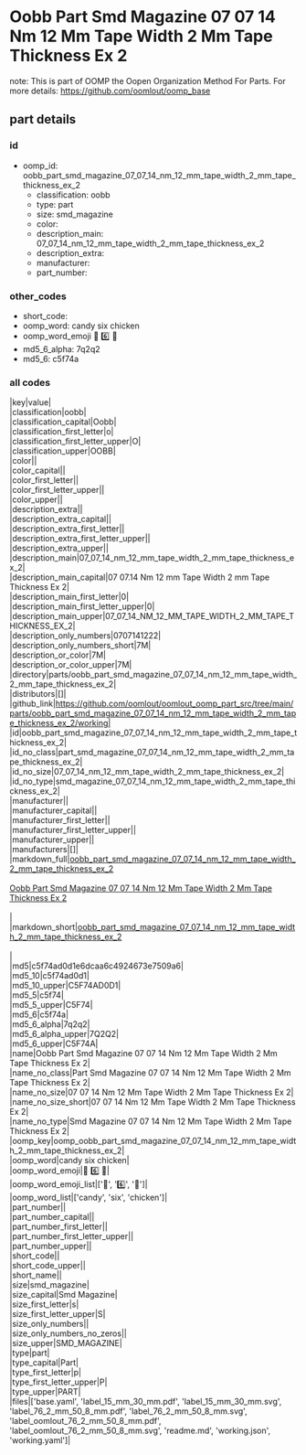 # Oobb Part Smd Magazine 07 07 14 Nm 12 Mm Tape Width 2 Mm Tape Thickness Ex 2  

note: This is part of OOMP the Oopen Organization Method For Parts. For more details: https://github.com/oomlout/oomp_base

##  part details





### id
* oomp_id: oobb_part_smd_magazine_07_07_14_nm_12_mm_tape_width_2_mm_tape_thickness_ex_2
  * classification: oobb
  * type: part
  * size: smd_magazine
  * color: 
  * description_main: 07_07_14_nm_12_mm_tape_width_2_mm_tape_thickness_ex_2
  * description_extra: 
  * manufacturer: 
  * part_number: 

### other_codes
* short_code: 
* oomp_word: candy six chicken
* oomp_word_emoji :candy: :six: :chicken:
* md5_6_alpha: 7q2q2
* md5_6: c5f74a

### all codes 
|key|value|  
|classification|oobb|  
|classification_capital|Oobb|  
|classification_first_letter|o|  
|classification_first_letter_upper|O|  
|classification_upper|OOBB|  
|color||  
|color_capital||  
|color_first_letter||  
|color_first_letter_upper||  
|color_upper||  
|description_extra||  
|description_extra_capital||  
|description_extra_first_letter||  
|description_extra_first_letter_upper||  
|description_extra_upper||  
|description_main|07_07_14_nm_12_mm_tape_width_2_mm_tape_thickness_ex_2|  
|description_main_capital|07 07.14 Nm 12 mm Tape Width 2 mm Tape Thickness Ex 2|  
|description_main_first_letter|0|  
|description_main_first_letter_upper|0|  
|description_main_upper|07_07_14_NM_12_MM_TAPE_WIDTH_2_MM_TAPE_THICKNESS_EX_2|  
|description_only_numbers|0707141222|  
|description_only_numbers_short|7M|  
|description_or_color|7M|  
|description_or_color_upper|7M|  
|directory|parts/oobb_part_smd_magazine_07_07_14_nm_12_mm_tape_width_2_mm_tape_thickness_ex_2|  
|distributors|[]|  
|github_link|https://github.com/oomlout/oomlout_oomp_part_src/tree/main/parts/oobb_part_smd_magazine_07_07_14_nm_12_mm_tape_width_2_mm_tape_thickness_ex_2/working|  
|id|oobb_part_smd_magazine_07_07_14_nm_12_mm_tape_width_2_mm_tape_thickness_ex_2|  
|id_no_class|part_smd_magazine_07_07_14_nm_12_mm_tape_width_2_mm_tape_thickness_ex_2|  
|id_no_size|07_07_14_nm_12_mm_tape_width_2_mm_tape_thickness_ex_2|  
|id_no_type|smd_magazine_07_07_14_nm_12_mm_tape_width_2_mm_tape_thickness_ex_2|  
|manufacturer||  
|manufacturer_capital||  
|manufacturer_first_letter||  
|manufacturer_first_letter_upper||  
|manufacturer_upper||  
|manufacturers|[]|  
|markdown_full|[oobb_part_smd_magazine_07_07_14_nm_12_mm_tape_width_2_mm_tape_thickness_ex_2](https://github.com/oomlout/oomlout_oomp_part_src/tree/main/parts/oobb_part_smd_magazine_07_07_14_nm_12_mm_tape_width_2_mm_tape_thickness_ex_2/working)<br>[](https://github.com/oomlout/oomlout_oomp_part_src/tree/main/parts/oobb_part_smd_magazine_07_07_14_nm_12_mm_tape_width_2_mm_tape_thickness_ex_2/working)<br>[Oobb Part Smd Magazine 07 07 14 Nm 12 Mm Tape Width 2 Mm Tape Thickness Ex 2](https://github.com/oomlout/oomlout_oomp_part_src/tree/main/parts/oobb_part_smd_magazine_07_07_14_nm_12_mm_tape_width_2_mm_tape_thickness_ex_2/working)<br><br>|  
|markdown_short|[oobb_part_smd_magazine_07_07_14_nm_12_mm_tape_width_2_mm_tape_thickness_ex_2](https://github.com/oomlout/oomlout_oomp_part_src/tree/main/parts/oobb_part_smd_magazine_07_07_14_nm_12_mm_tape_width_2_mm_tape_thickness_ex_2/working)<br><br>|  
|md5|c5f74ad0d1e6dcaa6c4924673e7509a6|  
|md5_10|c5f74ad0d1|  
|md5_10_upper|C5F74AD0D1|  
|md5_5|c5f74|  
|md5_5_upper|C5F74|  
|md5_6|c5f74a|  
|md5_6_alpha|7q2q2|  
|md5_6_alpha_upper|7Q2Q2|  
|md5_6_upper|C5F74A|  
|name|Oobb Part Smd Magazine 07 07 14 Nm 12 Mm Tape Width 2 Mm Tape Thickness Ex 2|  
|name_no_class|Part Smd Magazine 07 07 14 Nm 12 Mm Tape Width 2 Mm Tape Thickness Ex 2|  
|name_no_size|07 07 14 Nm 12 Mm Tape Width 2 Mm Tape Thickness Ex 2|  
|name_no_size_short|07 07 14 Nm 12 Mm Tape Width 2 Mm Tape Thickness Ex 2|  
|name_no_type|Smd Magazine 07 07 14 Nm 12 Mm Tape Width 2 Mm Tape Thickness Ex 2|  
|oomp_key|oomp_oobb_part_smd_magazine_07_07_14_nm_12_mm_tape_width_2_mm_tape_thickness_ex_2|  
|oomp_word|candy six chicken|  
|oomp_word_emoji|:candy: :six: :chicken:|  
|oomp_word_emoji_list|[':candy:', ':six:', ':chicken:']|  
|oomp_word_list|['candy', 'six', 'chicken']|  
|part_number||  
|part_number_capital||  
|part_number_first_letter||  
|part_number_first_letter_upper||  
|part_number_upper||  
|short_code||  
|short_code_upper||  
|short_name||  
|size|smd_magazine|  
|size_capital|Smd Magazine|  
|size_first_letter|s|  
|size_first_letter_upper|S|  
|size_only_numbers||  
|size_only_numbers_no_zeros||  
|size_upper|SMD_MAGAZINE|  
|type|part|  
|type_capital|Part|  
|type_first_letter|p|  
|type_first_letter_upper|P|  
|type_upper|PART|  
|files|['base.yaml', 'label_15_mm_30_mm.pdf', 'label_15_mm_30_mm.svg', 'label_76_2_mm_50_8_mm.pdf', 'label_76_2_mm_50_8_mm.svg', 'label_oomlout_76_2_mm_50_8_mm.pdf', 'label_oomlout_76_2_mm_50_8_mm.svg', 'readme.md', 'working.json', 'working.yaml']|  
